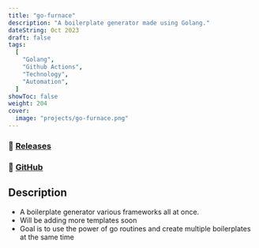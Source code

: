 ```yaml
---
title: "go-furnace"
description: "A boilerplate generator made using Golang."
dateString: Oct 2023
draft: false
tags:
  [
    "Golang",
    "Github Actions",
    "Technology",
    "Automation",
  ]
showToc: false
weight: 204
cover:
  image: "projects/go-furnace.png"
---
```


### 🔗 [Releases](https://go-furnace.harshal.tech)

### 🔗 [GitHub](https://github.com/harshalranjhani/go-furnace/)

## Description

- A boilerplate generator various frameworks all at once.
- Will be adding more templates soon
- Goal is to use the power of go routines and create multiple boilerplates at the same time
